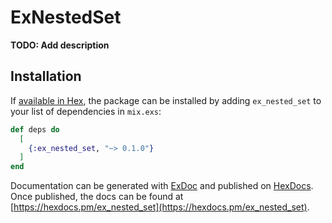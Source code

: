 # ExNestedSet

**TODO: Add description**

## Installation

If [available in Hex](https://hex.pm/docs/publish), the package can be installed
by adding `ex_nested_set` to your list of dependencies in `mix.exs`:

```elixir
def deps do
  [
    {:ex_nested_set, "~> 0.1.0"}
  ]
end
```

Documentation can be generated with [ExDoc](https://github.com/elixir-lang/ex_doc)
and published on [HexDocs](https://hexdocs.pm). Once published, the docs can
be found at [https://hexdocs.pm/ex_nested_set](https://hexdocs.pm/ex_nested_set).

